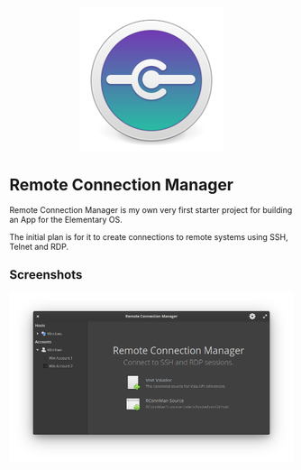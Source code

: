 <p align="center">
    <img src="data/icons/128/com.github.rippieuk.rconnman.svg" alt="AppIcon" />
</p>

# Remote Connection Manager

Remote Connection Manager is my own very first starter project for building an App for the Elementary OS. 

The initial plan is for it to create connections to remote systems using SSH, Telnet and RDP.

## Screenshots
![Screenshot](data/rconnman_screenshot.png)
